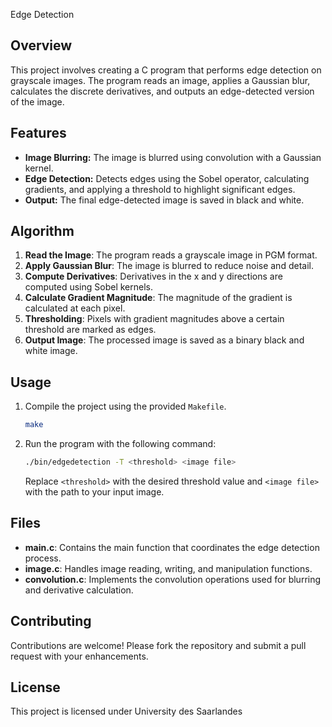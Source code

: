  Edge Detection

## Overview
This project involves creating a C program that performs edge detection on grayscale images. The program reads an image, applies a Gaussian blur, calculates the discrete derivatives, and outputs an edge-detected version of the image.

## Features
- **Image Blurring:** The image is blurred using convolution with a Gaussian kernel.
- **Edge Detection:** Detects edges using the Sobel operator, calculating gradients, and applying a threshold to highlight significant edges.
- **Output:** The final edge-detected image is saved in black and white.

## Algorithm
1. **Read the Image**: The program reads a grayscale image in PGM format.
2. **Apply Gaussian Blur**: The image is blurred to reduce noise and detail.
3. **Compute Derivatives**: Derivatives in the x and y directions are computed using Sobel kernels.
4. **Calculate Gradient Magnitude**: The magnitude of the gradient is calculated at each pixel.
5. **Thresholding**: Pixels with gradient magnitudes above a certain threshold are marked as edges.
6. **Output Image**: The processed image is saved as a binary black and white image.

## Usage
1. Compile the project using the provided `Makefile`.
   ```bash
   make
   ```
2. Run the program with the following command:
   ```bash
   ./bin/edgedetection -T <threshold> <image file>
   ```
   Replace `<threshold>` with the desired threshold value and `<image file>` with the path to your input image.

## Files
- **main.c**: Contains the main function that coordinates the edge detection process.
- **image.c**: Handles image reading, writing, and manipulation functions.
- **convolution.c**: Implements the convolution operations used for blurring and derivative calculation.

## Contributing
Contributions are welcome! Please fork the repository and submit a pull request with your enhancements.

## License
This project is licensed under University des Saarlandes

